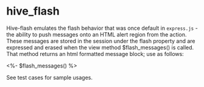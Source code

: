 # hive_flash

Hive-flash emulates the flash behavior that was once default in `express.js` - the ability to push messages onto
an HTML alert region from the action. These messages are stored in the session under the flash property
and are expressed and erased when the view method $flash_messages() is called. That method returns an html
formatted message block; use as follows:

<%- $flash_messages() %>

See test cases for sample usages. 